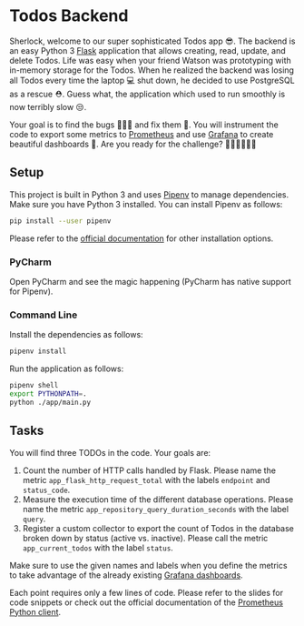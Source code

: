 # Todos Backend

Sherlock, welcome to our super sophisticated Todos app 😎.
The backend is an easy Python 3 [Flask](https://palletsprojects.com/p/flask/) application that allows creating, read, update, and delete Todos.
Life was easy when your friend Watson was prototyping with in-memory storage for the Todos.
When he realized the backend was losing all Todos every time the laptop 💻 shut down, he decided to use PostgreSQL as a rescue ⛑️.
Guess what, the application which used to run smoothly is now terribly slow 😒.

Your goal is to find the bugs 🐛🐞🦗 and fix them 🧐.
You will instrument the code to export some metrics to [Prometheus](https://prometheus.io/) and use [Grafana](https://grafana.com/) to create beautiful dashboards 🤩.
Are you ready for the challenge? 💪🏻💪🏻💪🏻

## Setup

This project is built in Python 3 and uses [Pipenv](https://pipenv.readthedocs.io/en/latest/index.html) to manage dependencies.
Make sure you have Python 3 installed.
You can install Pipenv as follows:

```bash
pip install --user pipenv
```

Please refer to the [official documentation](https://pipenv.readthedocs.io/en/latest/install/#installing-pipenv) for other installation options.

### PyCharm

Open PyCharm and see the magic happening (PyCharm has native support for Pipenv).

### Command Line

Install the dependencies as follows:

```bash
pipenv install
```

Run the application as follows:

```bash
pipenv shell
export PYTHONPATH=.
python ./app/main.py
```

## Tasks

You will find three TODOs in the code.
Your goals are:

1. Count the number of HTTP calls handled by Flask. Please name the metric `app_flask_http_request_total` with the labels `endpoint` and `status_code`.
2. Measure the execution time of the different database operations. Please name the metric `app_repository_query_duration_seconds` with the label `query`.
3. Register a custom collector to export the count of Todos in the database broken down by status (active vs. inactive). Please call the metric `app_current_todos` with the label `status`.

Make sure to use the given names and labels when you define the metrics to take advantage of the already existing [Grafana dashboards](http://localhost:3000).

Each point requires only a few lines of code.
Please refer to the slides for code snippets or check out the official documentation of the [Prometheus Python client](https://github.com/prometheus/client_python).
